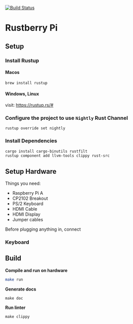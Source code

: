 [![Build Status](https://staging.travis-ci.com/piruts/rustberry.svg?branch=main)](https://staging.travis-ci.com/piruts/rustberry)
# Rustberry Pi

## Setup

### Install Rustup

#### Macos
```
brew install rustup
```

#### Windows, Linux

visit: https://rustup.rs/#


### Configure the project to use `Nightly` Rust Channel

```
rustup override set nightly
```

### Install Dependencies
```bash
cargo install cargo-binutils rustfilt
rustup component add llvm-tools clippy rust-src
```

## Setup Hardware
Things you need:
- Raspberry Pi A
- CP2102 Breakout
- PS/2 Keyboard
- HDMI Cable
- HDMI Display
- Jumper cables

Before plugging anything in, connect 
### Keyboard

## Build

**Compile and run on hardware**

```bash
make run
```
**Generate docs**

```
make doc
```

**Run linter**
```
make clippy
```
